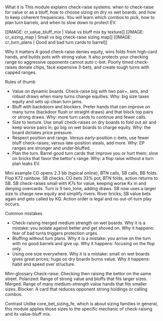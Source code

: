 
What it is
This module explains check-raise systems: when to check-raise for value or as a bluff, how to choose sizing on dry vs wet boards, and how to keep coherent frequencies. You will learn which combos to pick, how to plan turn barrels, and when to slow down to protect EV.

[[IMAGE: cr_value_bluff_mix | Value vs bluff mix by texture]]
[[IMAGE: cr_sizing_map | Small vs big check-raise sizing map]]
[[IMAGE: cr_turn_plans | Good and bad turn cards to barrel]]

Why it matters
A good check-raise denies equity, wins folds from high-card hands, and builds pots with strong value. It also protects your checking range so aggressive opponents cannot auto c-bet. Poorly timed check-raises donate chips, face expensive 3-bets, and create tough turns with capped ranges.

Rules of thumb
- Value on dynamic boards. Check-raise big with two pair+, sets, and robust draws when many turns change equities. Why: big size taxes equity and sets up clean turn jams.
- Bluff with backdoors and blockers. Prefer hands that can improve on many turns (backdoor flush or straight draws) and that block top pairs or strong draws. Why: more turn cards to continue and fewer calls.
- Size to texture. Use small check-raises on dry boards to fold out air and keep worse pairs in; go big on wet boards to charge equity. Why: the board dictates price pressure.
- Respect position and range. Versus early-position c-bets, use fewer bluff check-raises; versus late-position steals, add more. Why: EP ranges are stronger and under-bluffed.
- Plan the turn. Barrel good turn cards that improve you or hurt them; slow on bricks that favor the bettor's range. Why: a flop raise without a turn plan leaks EV.

Mini example
CO opens 2.3 bb (typical online), BTN calls, SB calls, BB folds. Flop K72 rainbow. SB checks. CO bets 33% pot, BTN folds, action returns to SB. SB check-raises small with K7s for value, keeping worse Kx in and denying overcards. Turn is 5 two_tone, adding draws. SB now uses a larger size to charge new equity and simplify rivers. River bricks; SB value bets again and gets called by KQ. Action order is legal and no out-of-turn play occurs.

Common mistakes
- Check-raising merged medium strength on wet boards. Why it is a mistake: you isolate against better and get shoved on. Why it happens: fear of bad turns triggers protection urges.
- Bluffing without turn plans. Why it is a mistake: you arrive on the turn with no good barrels and give up. Why it happens: focusing on the flop only.
- Using one size everywhere. Why it is a mistake: small on wet boards gives great prices; huge on dry boards burns value. Why it happens: habit and speed over structure.

Mini-glossary
Check-raise: Checking then raising the bettor on the same street.
Polarized: Range of strong value and bluffs that fits larger sizes.
Merged: Range of many medium-strength value hands that fits smaller sizes.
Blocker: A card that reduces opponent strong holdings or calling combos.

Contrast
Unlike core_bet_sizing_fe, which is about sizing families in general, this module applies those sizes to the specific mechanic of check-raising and its value-bluff mix.

